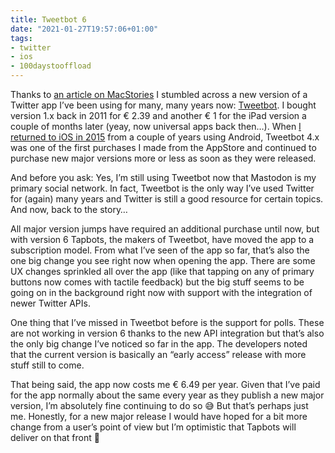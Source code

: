 ```yaml
---
title: Tweetbot 6
date: "2021-01-27T19:57:06+01:00"
tags:
- twitter
- ios
- 100daystooffload
---
```


Thanks to [an article on MacStories](https://www.macstories.net/news/tweetbot-6-moves-to-subscription-pricing/) I stumbled across a new version of a Twitter app I’ve been using for many, many years now: [Tweetbot](https://www.tapbots.com/tweetbot/). I bought version 1.x back in 2011 for € 2.39 and another € 1 for the iPad version a couple of months later (yeay, now universal apps back then…). When [I returned to iOS in 2015](https://zerokspot.com/weblog/2015/10/11/and-back-to-ios/) from a couple of years using Android, Tweetbot 4.x was one of the first purchases I made from the AppStore and continued to purchase new major versions more or less as soon as they were released.

And before you ask: Yes, I’m still using Tweetbot now that Mastodon is my primary social network. In fact, Tweetbot is the only way I’ve used Twitter for (again) many years and Twitter is still a good resource for certain topics. And now, back to the story…

All major version jumps have required an additional purchase until now, but with version 6 Tapbots, the makers of Tweetbot, have moved the app to a subscription model. From what I’ve seen of the app so far, that’s also the one big change you see right now when opening the app. There are some UX changes sprinkled all over the app (like that tapping on any of primary buttons now comes with tactile feedback) but the big stuff seems to be going on in the background right now with support with the integration of newer Twitter APIs.

One thing that I’ve missed in Tweetbot before is the support for polls. These are not working in version 6 thanks to the new API integration but that’s also the only big change I’ve noticed so far in the app. The developers noted that the current version is basically an “early access” release with more stuff still to come.

That being said, the app now costs me € 6.49 per year. Given that I’ve paid for the app normally about the same every year as they publish a new major version, I’m absolutely fine continuing to do so 😅 But that’s perhaps just me. Honestly, for a new major release I would have hoped for a bit more change from a user’s point of view but I’m optimistic that Tapbots will deliver on that front 🙂
